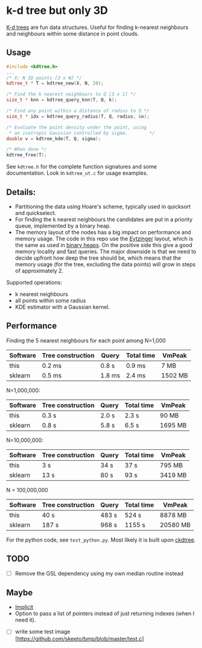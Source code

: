 # k-d tree but only 3D

[K-d trees](https://en.wikipedia.org/wiki/K-d_tree) are fun data
structures. Useful for finding k-nearest neighbours and neighbours
within some distance in point clouds.

## Usage

``` C++
#include <kdtree.h>
...
/* X: N 3D points [3 x N] */
kdtree_t * T = kdtree_new(X, N, 20);

/* Find the k nearest neighbours to Q [3 x 1] */
size_t * knn = kdtree_query_knn(T, Q, k);

/* Find any point within a distance of radius to Q */
size_t * idx = kdtree_query_radius(T, Q, radius, &n);

/* Evaluate the point density under the point, using
 * an isotropic Gaussian controlled by sigma.        */
double v = kdtree_kde(T, Q, sigma);

/* When done */
kdtree_free(T);
```

See `kdtree.h` for the complete function signatures and some
documentation. Look in `kdtree_ut.c` for usage examples.

## Details:
- Partitioning the data using Hoare's scheme, typically used in
  quicksort and quickselect.
- For finding the k nearest neighbours the candidates are put in a
  priority queue, implemented by a binary heap.
- The memory layout of the nodes has a big impact on performance and
  memory usage. The code in this repo use the
  [Eytzinger](https://arxiv.org/abs/1509.05053) layout, which is the
  same as used in [binary
  heaps](https://en.wikipedia.org/wiki/Binary_heap). On the positive
  side this give a good memory locality and fast queries. The major
  downside is that we need to decide upfront how deep the tree should
  be, which means that the memory usage (for the tree, excluding the
  data points) will grow in steps of approximately 2.


Supported operations:
- k nearest neighbours
- all points within some radius
- KDE estimator with a Gaussian kernel.

## Performance

Finding the 5 nearest neighbours for each point among N=1,000

| Software | Tree construction |  Query | Total time |  VmPeak |
| -------- | ----------------- | ------ | ---------- | ------- |
| this     |            0.2 ms | 0.8 s  |     0.9 ms |    7 MB |
| sklearn  |            0.5 ms | 1.8 ms |     2.4 ms | 1502 MB |

N=1,000,000:

| Software | Tree construction | Query | Total time |  VmPeak |
| -------- | ----------------- | ----- | ---------- | ------- |
| this     |             0.3 s | 2.0 s |      2.3 s |   90 MB |
| sklearn  |             0.8 s | 5.8 s |      6.5 s | 1695 MB |

N=10,000,000:

| Software | Tree construction | Query | Total time |  VmPeak |
| -------- | ----------------- | ----- | ---------- | ------- |
| this     |               3 s |  34 s |       37 s |  795 MB |
| sklearn  |              13 s |  80 s |       93 s | 3419 MB |

N = 100,000,000

| Software | Tree construction | Query | Total time |   VmPeak |
| -------- | ----------------- | ----- | ---------- | -------- |
| this     |              40 s | 483 s |      524 s |  8878 MB |
| sklearn  |             187 s | 968 s |     1155 s | 20580 MB |



For the python code, see `test_python.py`. Most likely it is built upon [ckdtree](https://github.com/scipy/scipy/tree/main/scipy/spatial/ckdtree/src).

## TODO
- [ ] Remove the GSL dependency using my own median routine instead

## Maybe
- [Implicit](https://en.wikipedia.org/wiki/Implicit_k-d_tree)
- Option to pass a list of pointers instead of just returning indexes (when I need it).

- [ ] write some test image [https://github.com/skeeto/bmp/blob/master/test.c]
